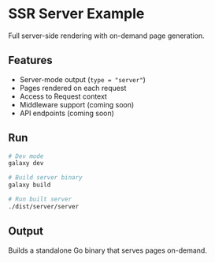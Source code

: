 # SSR Server Example

Full server-side rendering with on-demand page generation.

## Features

- Server-mode output (`type = "server"`)
- Pages rendered on each request
- Access to Request context
- Middleware support (coming soon)
- API endpoints (coming soon)

## Run

```bash
# Dev mode
galaxy dev

# Build server binary
galaxy build

# Run built server
./dist/server/server
```

## Output

Builds a standalone Go binary that serves pages on-demand.
